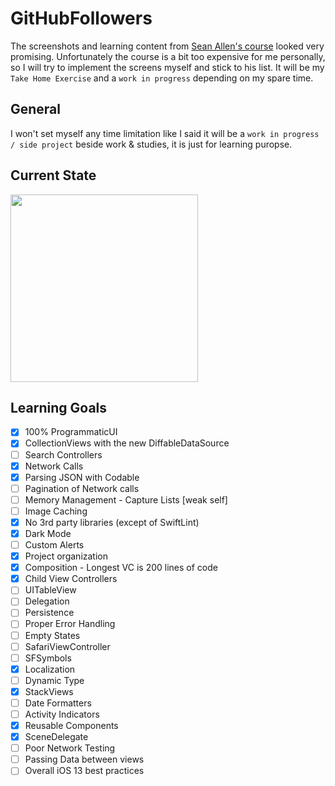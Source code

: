 # GitHubFollowers

The screenshots and learning content from [Sean Allen's course](https://www.youtube.com/watch?v=MSIe2y6Fee8) looked very promising. Unfortunately the course is a bit too expensive for me personally, so I will try to implement the screens myself and stick to his list. It will be my `Take Home Exercise` and a `work in progress` depending on my spare time.

## General
I won't set myself any time limitation like I said it will be a `work in progress / side project` beside work & studies, it is just for learning puropse.

## Current State

<img width="300" src="https://github.com/chrishoste/GitHubFollowers/blob/master/Capture.gif">

## Learning Goals

- [x] 100% ProgrammaticUI
- [x] CollectionViews with the new DiffableDataSource
- [ ] Search Controllers
- [x] Network Calls
- [x] Parsing JSON with Codable
- [ ] Pagination of Network calls
- [ ] Memory Management - Capture Lists [weak self]
- [ ] Image Caching
- [x] No 3rd party libraries (except of SwiftLint)
- [x] Dark Mode
- [ ] Custom Alerts
- [x] Project organization
- [x] Composition - Longest VC is 200 lines of code
- [x] Child View Controllers
- [ ] UITableView
- [ ] Delegation
- [ ] Persistence
- [ ] Proper Error Handling
- [ ] Empty States
- [ ] SafariViewController
- [ ] SFSymbols
- [x] Localization
- [ ] Dynamic Type
- [x] StackViews
- [ ] Date Formatters
- [ ] Activity Indicators
- [x] Reusable Components
- [x] SceneDelegate
- [ ] Poor Network Testing
- [ ] Passing Data between views
- [ ] Overall iOS 13 best practices
